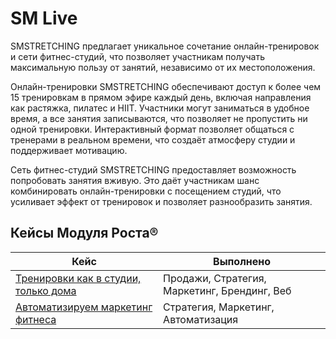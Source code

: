 # SM Live

SMSTRETCHING предлагает уникальное сочетание онлайн-тренировок и сети фитнес-студий, что позволяет участникам получать максимальную пользу от занятий, независимо от их местоположения.

Онлайн-тренировки SMSTRETCHING обеспечивают доступ к более чем 15 тренировкам в прямом эфире каждый день, включая направления как растяжка, пилатес и HIIT. Участники могут заниматься в удобное время, а все занятия записываются, что позволяет не пропустить ни одной тренировки. Интерактивный формат позволяет общаться с тренерами в реальном времени, что создаёт атмосферу студии и поддерживает мотивацию.

Сеть фитнес-студий SMSTRETCHING предоставляет возможность попробовать занятия вживую. Это даёт участникам шанс комбинировать онлайн-тренировки с посещением студий, что усиливает эффект от тренировок и позволяет разнообразить занятия.

## Кейсы Модуля Роста®

| Кейс                                        | Выполнено                                   |
|---------------------------------------------|---------------------------------------------|
| [Тренировки как в студии, только дома](/journal/cases/trenirovki-kak-v-studii-tolko-doma)        | Продажи, Стратегия, Маркетинг, Брендинг, Веб |
| [Автоматизируем маркетинг фитнеса](/journal/cases/avtomatiziruem-marketing-fitnesa)            | Стратегия, Маркетинг, Автоматизация         |

